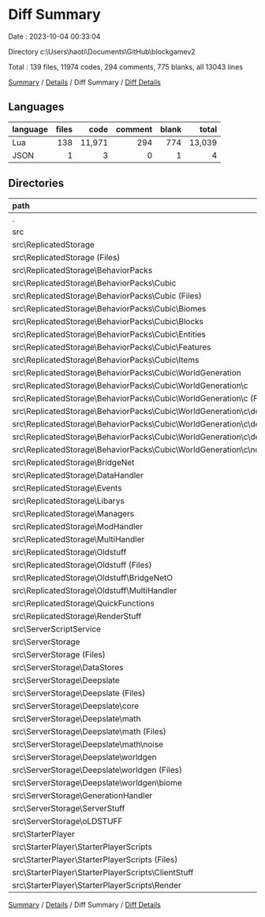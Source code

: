 # Diff Summary

Date : 2023-10-04 00:33:04

Directory c:\\Users\\haoti\\Documents\\GitHub\\blockgamev2

Total : 139 files,  11974 codes, 294 comments, 775 blanks, all 13043 lines

[Summary](results.md) / [Details](details.md) / Diff Summary / [Diff Details](diff-details.md)

## Languages
| language | files | code | comment | blank | total |
| :--- | ---: | ---: | ---: | ---: | ---: |
| Lua | 138 | 11,971 | 294 | 774 | 13,039 |
| JSON | 1 | 3 | 0 | 1 | 4 |

## Directories
| path | files | code | comment | blank | total |
| :--- | ---: | ---: | ---: | ---: | ---: |
| . | 139 | 11,974 | 294 | 775 | 13,043 |
| src | 139 | 11,974 | 294 | 775 | 13,043 |
| src\\ReplicatedStorage | 85 | 6,349 | 147 | 475 | 6,971 |
| src\\ReplicatedStorage (Files) | 8 | 285 | -19 | 6 | 272 |
| src\\ReplicatedStorage\\BehaviorPacks | 27 | 2,802 | 2 | 14 | 2,818 |
| src\\ReplicatedStorage\\BehaviorPacks\\Cubic | 27 | 2,802 | 2 | 14 | 2,818 |
| src\\ReplicatedStorage\\BehaviorPacks\\Cubic (Files) | 4 | 41 | 8 | 0 | 49 |
| src\\ReplicatedStorage\\BehaviorPacks\\Cubic\\Biomes | 1 | 15 | 0 | 1 | 16 |
| src\\ReplicatedStorage\\BehaviorPacks\\Cubic\\Blocks | 1 | 38 | 1 | 6 | 45 |
| src\\ReplicatedStorage\\BehaviorPacks\\Cubic\\Entities | 2 | 11 | -8 | 0 | 3 |
| src\\ReplicatedStorage\\BehaviorPacks\\Cubic\\Features | 1 | 52 | 1 | 1 | 54 |
| src\\ReplicatedStorage\\BehaviorPacks\\Cubic\\Items | 1 | 15 | 0 | 0 | 15 |
| src\\ReplicatedStorage\\BehaviorPacks\\Cubic\\WorldGeneration | 17 | 2,630 | 0 | 6 | 2,636 |
| src\\ReplicatedStorage\\BehaviorPacks\\Cubic\\WorldGeneration\\c | 17 | 2,630 | 0 | 6 | 2,636 |
| src\\ReplicatedStorage\\BehaviorPacks\\Cubic\\WorldGeneration\\c (Files) | 1 | 41 | 0 | 1 | 42 |
| src\\ReplicatedStorage\\BehaviorPacks\\Cubic\\WorldGeneration\\c\\density_function | 15 | 2,316 | 0 | 1 | 2,317 |
| src\\ReplicatedStorage\\BehaviorPacks\\Cubic\\WorldGeneration\\c\\density_function (Files) | 4 | 28 | 0 | 0 | 28 |
| src\\ReplicatedStorage\\BehaviorPacks\\Cubic\\WorldGeneration\\c\\density_function\\overworld | 11 | 2,288 | 0 | 1 | 2,289 |
| src\\ReplicatedStorage\\BehaviorPacks\\Cubic\\WorldGeneration\\c\\noise_settings | 1 | 273 | 0 | 4 | 277 |
| src\\ReplicatedStorage\\BridgeNet | 6 | 65 | 5 | 22 | 92 |
| src\\ReplicatedStorage\\DataHandler | 2 | 72 | 0 | 1 | 73 |
| src\\ReplicatedStorage\\Events | 1 | 3 | 0 | 1 | 4 |
| src\\ReplicatedStorage\\Libarys | 11 | 928 | 63 | 101 | 1,092 |
| src\\ReplicatedStorage\\Managers | 4 | 39 | 11 | 4 | 54 |
| src\\ReplicatedStorage\\ModHandler | 1 | 7 | 0 | 1 | 8 |
| src\\ReplicatedStorage\\MultiHandler | 3 | -316 | -19 | -5 | -340 |
| src\\ReplicatedStorage\\Oldstuff | 16 | 3,032 | 167 | 339 | 3,538 |
| src\\ReplicatedStorage\\Oldstuff (Files) | 7 | 1,334 | 99 | 37 | 1,470 |
| src\\ReplicatedStorage\\Oldstuff\\BridgeNetO | 6 | 1,307 | 49 | 295 | 1,651 |
| src\\ReplicatedStorage\\Oldstuff\\MultiHandler | 3 | 391 | 19 | 7 | 417 |
| src\\ReplicatedStorage\\QuickFunctions | 1 | 29 | 0 | 0 | 29 |
| src\\ReplicatedStorage\\RenderStuff | 5 | -597 | -63 | -9 | -669 |
| src\\ServerScriptService | 1 | 60 | 4 | 1 | 65 |
| src\\ServerStorage | 43 | 4,570 | 111 | 277 | 4,958 |
| src\\ServerStorage (Files) | 3 | 517 | 33 | 22 | 572 |
| src\\ServerStorage\\DataStores | 1 | 2 | 5 | 0 | 7 |
| src\\ServerStorage\\Deepslate | 28 | 2,416 | 48 | 200 | 2,664 |
| src\\ServerStorage\\Deepslate (Files) | 1 | 10 | 0 | 0 | 10 |
| src\\ServerStorage\\Deepslate\\core | 5 | 162 | 6 | 13 | 181 |
| src\\ServerStorage\\Deepslate\\math | 11 | 682 | 11 | 57 | 750 |
| src\\ServerStorage\\Deepslate\\math (Files) | 5 | 315 | 8 | 22 | 345 |
| src\\ServerStorage\\Deepslate\\math\\noise | 6 | 367 | 3 | 35 | 405 |
| src\\ServerStorage\\Deepslate\\worldgen | 11 | 1,562 | 31 | 130 | 1,723 |
| src\\ServerStorage\\Deepslate\\worldgen (Files) | 7 | 1,101 | 12 | 95 | 1,208 |
| src\\ServerStorage\\Deepslate\\worldgen\\biome | 4 | 461 | 19 | 35 | 515 |
| src\\ServerStorage\\GenerationHandler | 4 | 944 | 14 | 30 | 988 |
| src\\ServerStorage\\ServerStuff | 5 | 197 | -52 | 7 | 152 |
| src\\ServerStorage\\oLDSTUFF | 2 | 494 | 63 | 18 | 575 |
| src\\StarterPlayer | 10 | 995 | 32 | 22 | 1,049 |
| src\\StarterPlayer\\StarterPlayerScripts | 10 | 995 | 32 | 22 | 1,049 |
| src\\StarterPlayer\\StarterPlayerScripts (Files) | 3 | 84 | 3 | 2 | 89 |
| src\\StarterPlayer\\StarterPlayerScripts\\ClientStuff | 1 | 20 | 0 | 1 | 21 |
| src\\StarterPlayer\\StarterPlayerScripts\\Render | 6 | 891 | 29 | 19 | 939 |

[Summary](results.md) / [Details](details.md) / Diff Summary / [Diff Details](diff-details.md)